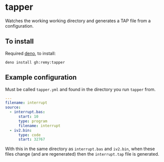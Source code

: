 # tapper

Watches the working working directory and generates a TAP file from a configuration.

## To install

Required [deno](https://deno.land/), to install:

```
deno install gh:remy:tapper
```

## Example configuration

Must be called `tapper.yml` and found in the directory you run `tapper` from.

```yaml
---
filename: interrupt
source:
  - interrupt.bas:
      start: 10
      type: program
      filename: interrupt
  - iv2.bin:
      type: code
      start: 32767
```

With this in the same directory as `interrupt.bas` and `iv2.bin`, when these files change (and are regenerated) then the `interrupt.tap` file is generated.
